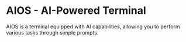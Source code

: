 # AIOS - AI-Powered Terminal

AIOS is a terminal equipped with AI capabilities, allowing you to perform various tasks through simple prompts.